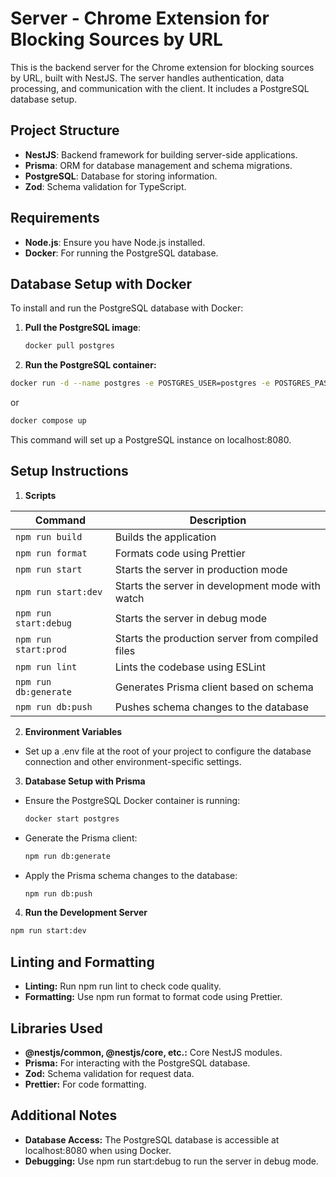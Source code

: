 # Server - Chrome Extension for Blocking Sources by URL

This is the backend server for the Chrome extension for blocking sources by URL, built with NestJS. The server handles authentication, data processing, and communication with the client. It includes a PostgreSQL database setup.

## Project Structure

- **NestJS**: Backend framework for building server-side applications.
- **Prisma**: ORM for database management and schema migrations.
- **PostgreSQL**: Database for storing information.
- **Zod**: Schema validation for TypeScript.

## Requirements

- **Node.js**: Ensure you have Node.js installed.
- **Docker**: For running the PostgreSQL database.

## Database Setup with Docker

To install and run the PostgreSQL database with Docker:

1. **Pull the PostgreSQL image**:
   ```bash
   docker pull postgres
2. **Run the PostgreSQL container:**
  ```bash
  docker run -d --name postgres -e POSTGRES_USER=postgres -e POSTGRES_PASSWORD=postgres -e POSTGRES_DB=mydb -p 8080:5432 postgres 
  ```
or
  ```bash
  docker compose up
  ```

This command will set up a PostgreSQL instance on localhost:8080.
## Setup Instructions

1. **Scripts**

| Command              | Description                                         |
|----------------------|-----------------------------------------------------|
| `npm run build`      | Builds the application                              |
| `npm run format`     | Formats code using Prettier                         |
| `npm run start`      | Starts the server in production mode                |
| `npm run start:dev`  | Starts the server in development mode with watch    |
| `npm run start:debug`| Starts the server in debug mode                     |
| `npm run start:prod` | Starts the production server from compiled files    |
| `npm run lint`       | Lints the codebase using ESLint                     |
| `npm run db:generate`| Generates Prisma client based on schema             |
| `npm run db:push`    | Pushes schema changes to the database               |

2. **Environment Variables**

- Set up a .env file at the root of your project to configure the database connection and other environment-specific settings.

3. **Database Setup with Prisma**

- Ensure the PostgreSQL Docker container is running:
  ``` bash
  docker start postgres
- Generate the Prisma client:
  ```bash
  npm run db:generate
- Apply the Prisma schema changes to the database:
  ```bash
  npm run db:push

4. **Run the Development Server**

  ```bash
  npm run start:dev
  ```
## Linting and Formatting
- **Linting:** Run npm run lint to check code quality.
- **Formatting:** Use npm run format to format code using Prettier.
## Libraries Used
- **@nestjs/common, @nestjs/core, etc.:** Core NestJS modules.
- **Prisma:** For interacting with the PostgreSQL database.
- **Zod:** Schema validation for request data.
- **Prettier:** For code formatting.

## Additional Notes
- **Database Access:** The PostgreSQL database is accessible at localhost:8080 when using Docker.
- **Debugging:** Use npm run start:debug to run the server in debug mode.
